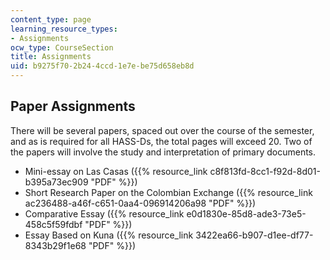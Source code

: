 ```yaml
---
content_type: page
learning_resource_types:
- Assignments
ocw_type: CourseSection
title: Assignments
uid: b9275f70-2b24-4ccd-1e7e-be75d658eb8d
---
```


Paper Assignments
-----------------

There will be several papers, spaced out over the course of the semester, and as is required for all HASS-Ds, the total pages will exceed 20. Two of the papers will involve the study and interpretation of primary documents.

*   Mini-essay on Las Casas ({{% resource_link c8f813fd-8cc1-f92d-8d01-b395a73ec909 "PDF" %}})
*   Short Research Paper on the Colombian Exchange ({{% resource_link ac236488-a46f-c651-0aa4-096914206a98 "PDF" %}})
*   Comparative Essay ({{% resource_link e0d1830e-85d8-ade3-73e5-458c5f59fdbf "PDF" %}})
*   Essay Based on Kuna ({{% resource_link 3422ea66-b907-d1ee-df77-8343b29f1e68 "PDF" %}})